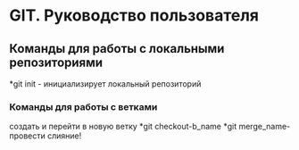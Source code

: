 # GIT. Руководство пользователя
## Команды для работы с локальными репозиториями
*git init - инициализирует локальный репозиторий
### Команды для работы с ветками
создать и перейти в новую ветку
*git checkout-b_name
*git merge_name-провести слияние!